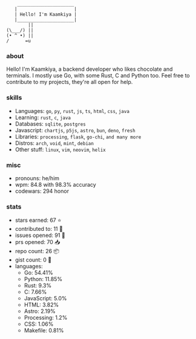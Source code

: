 ```
    _____________________
   |                     |
   | Hello! I'm Kaamkiya |
   |_____________________|
        ||
(\___/) ||
(• ^ •) ||
/      =u
```

### about

Hello! I'm Kaamkiya, a backend developer who likes chocolate and terminals. I
mostly use Go, with some Rust, C and Python too.
Feel free to contribute to my projects, they're all open for help.

### skills
- Languages:   `go`, `py`, `rust`, `js`, `ts`, `html`, `css`, `java`
- Learning:    `rust`, `c`, `java`
- Databases:   `sqlite`, `postgres`
- Javascript:  `chartjs`, `p5js`, `astro`, `bun`, `deno`, `fresh`
- Libraries:   `processing`, `flask`, `go-chi`, `and many more`
- Distros:     `arch`, `void`, `mint`, `debian`
- Other stuff: `linux`, `vim`, `neovim`, `helix`

### misc
- pronouns: he/him
- wpm:      <!--S:MT_WPM-->84.8<!--E:MT_WPM--> with <!--S:MT_ACCURACY-->98.3<!--E:MT_ACCURACY-->% accuracy
  <!--duolingo: < !--S:DUO_XP--><!--E:DUO_XP--> <!--XP-->
- codewars: <!--S:CW_HONOR-->294<!--E:CW_HONOR--> honor

### stats
- stars earned:   <!--S:STARS_EARNED-->67<!--E:STARS_EARNED--> :star:
- contributed to: <!--S:CONTRIBUTED_TO-->11<!--E:CONTRIBUTED_TO--> :handshake:
- issues opened:  <!--S:ISSUES_OPENED-->91<!--E:ISSUES_OPENED--> :bug:
- prs opened:     <!--S:PRS_OPENED-->70<!--E:PRS_OPENED--> :inbox_tray:
- repo count:     <!--S:REPO_COUNT-->26<!--E:REPO_COUNT--> :package:
- gist count:     <!--S:GIST_COUNT-->0<!--E:GIST_COUNT--> :pencil:
- languages:<!--S:LANGUAGES-->
    - Go: 54.41%
    - Python: 11.85%
    - Rust: 9.3%
    - C: 7.66%
    - JavaScript: 5.0%
    - HTML: 3.82%
    - Astro: 2.19%
    - Processing: 1.2%
    - CSS: 1.06%
    - Makefile: 0.81%
<!--E:LANGUAGES-->
</pre>
